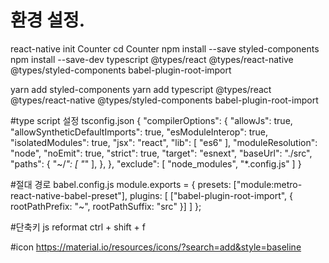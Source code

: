 
# 환경 설정.


react-native init Counter
cd Counter
npm install --save styled-components
npm install --save-dev typescript @types/react @types/react-native @types/styled-components babel-plugin-root-import

yarn add styled-components
yarn add typescript @types/react @types/react-native @types/styled-components babel-plugin-root-import

#type script 설정
tsconfig.json
    {
    "compilerOptions": {
        "allowJs": true,
        "allowSyntheticDefaultImports": true,
        "esModuleInterop": true,
        "isolatedModules": true,
        "jsx": "react",
        "lib": [
            "es6"
        ],
        "moduleResolution": "node",
        "noEmit": true,
        "strict": true,
        "target": "esnext",
        "baseUrl": "./src",
        "paths": {
            "~/*": [
                "*"
            ],
        },
    },
    "exclude": [
        "node_modules",
        "*.config.js"
    ]
}

#절대 경로 babel.config.js
module.exports = {
  presets: ["module:metro-react-native-babel-preset"],
  plugins: [
    ["babel-plugin-root-import", { rootPathPrefix: "~", rootPathSuffix: "src" }]
  ]
};


#단축키 
    js reformat ctrl + shift + f
    

#icon
    https://material.io/resources/icons/?search=add&style=baseline    